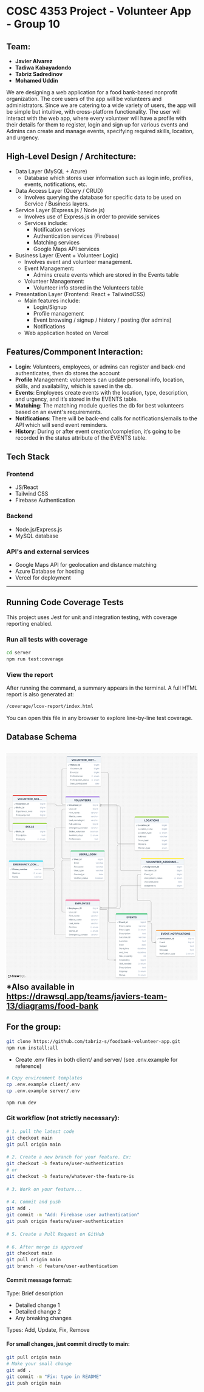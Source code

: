 # COSC 4353 Project - Volunteer App - Group 10

## Team:
- **Javier Alvarez**
- **Tadiwa Kabayadondo**
- **Tabriz Sadredinov**
- **Mohamed Uddin**

We are designing a web application for a food bank-based nonprofit organization. The core users of the app will be volunteers and administrators. Since we are catering to a wide variety of users, the app will be simple but intuitive, with cross-platform functionality. The user will interact with the web app, where every volunteer will have a profile with their details for them to register, login and sign up for various events and Admins can create and manage events, specifying required skills, location, and urgency. 


## High-Level Design / Architecture:

- Data Layer (MySQL + Azure) 
    - Database which stores user information such as login info, profiles, events, notifications, etc. 
- Data Access Layer (Query / CRUD) 
    - Involves querying the database for specific data to be used on Service / Business layers.
- Service Layer (Express.js / Node.js)
    - Involves use of Express.js in order to provide services
    - Services include:
        - Notification services
        - Authentication services (Firebase) 
        - Matching services 
        - Google Maps API services 
- Business Layer (Event + Volunteer Logic)
    - Involves event and volunteer management.
    - Event Management:
        - Admins create events which are stored in the Events table 
    - Volunteer Management:
        - Volunteer info stored in the Volunteers table 
- Presentation Layer (Frontend: React + TailwindCSS)
    - Main features include: 
        - Login/Signup
        - Profile management 
        - Event browsing / signup / history / posting (for admins) 
        - Notifications 
    - Web application hosted on Vercel

## Features/Commponent Interaction:
- **Login**: Volunteers, employees, or admins can register and back-end authenticates, then db stores the account 
- **Profile** Management: volunteers can update personal info, location, skills, and availability, which is saved in the db. 
- **Events**: Employees create events with the location, type, description, and urgency, and it’s stored in the EVENTS table.  
- **Matching**: The matching module queries the db for best volunteers based on an event's requirements. 
- **Notifications**: There will be back-end calls for notifications/emails to the API which will send event reminders.  
- **History**: During or after event creation/completion, it’s going to be recorded in the status attribute of the EVENTS table.

## Tech Stack

### Frontend
- JS/React
- Tailwind CSS
- Firebase Authentication

### Backend
- Node.js/Express.js
- MySQL database

### API's and external services
- Google Maps API for geolocation and distance matching
- Azure Database for hosting
- Vercel for deployment

---

## Running Code Coverage Tests

This project uses Jest for unit and integration testing, with coverage reporting enabled.

### Run all tests with coverage
```bash
cd server
npm run test:coverage
```
### View the report

After running the command, a summary appears in the terminal.
A full HTML report is also generated at:
```bash
/coverage/lcov-report/index.html
```
You can open this file in any browser to explore line-by-line test coverage.

## Database Schema
![alt text](drawSQL-image-export-2025-09-26.png)
*Also available in https://drawsql.app/teams/javiers-team-13/diagrams/food-bank
---
## For the group:

```bash
git clone https://github.com/tabriz-s/foodbank-volunteer-app.git
npm run install:all
```

- Create .env files in both client/ and server/ (see .env.example for reference)
```bash
# Copy environment templates
cp .env.example client/.env
cp .env.example server/.env
```

```bash
npm run dev
```

### Git workflow (not strictly necessary):

```bash
# 1. pull the latest code
git checkout main
git pull origin main

# 2. Create a new branch for your feature. Ex:
git checkout -b feature/user-authentication
# or 
git checkout -b feature/whatever-the-feature-is

# 3. Work on your feature...

# 4. Commit and push
git add .
git commit -m "Add: Firebase user authentication"
git push origin feature/user-authentication

# 5. Create a Pull Request on GitHub

# 6. After merge is approved
git checkout main
git pull origin main
git branch -d feature/user-authentication
```

#### Commit message format:

Type: Brief description
- Detailed change 1
- Detailed change 2
- Any breaking changes

Types: Add, Update, Fix, Remove

#### For small changes, just commit directly to main:

```bash
git pull origin main
# Make your small change
git add .
git commit -m "Fix: typo in README"
git push origin main
```
